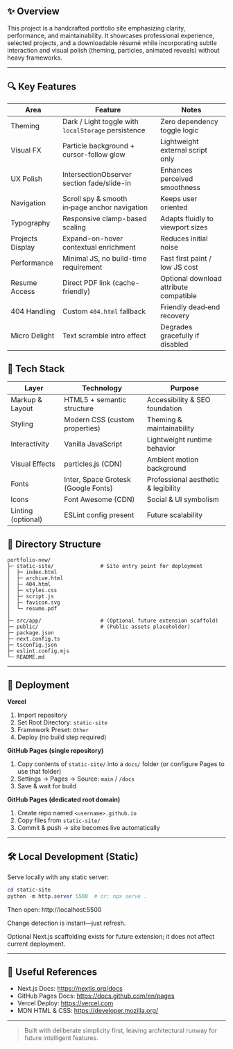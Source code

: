 ## ✨ Overview

This project is a handcrafted portfolio site emphasizing clarity, performance, and maintainability. It showcases professional experience, selected projects, and a downloadable résumé while incorporating subtle interaction and visual polish (theming, particles, animated reveals) without heavy frameworks.

---

## 🔍 Key Features

| Area | Feature | Notes |
|------|---------|-------|
| Theming | Dark / Light toggle with `localStorage` persistence | Zero dependency toggle logic |
| Visual FX | Particle background + cursor-follow glow | Lightweight external script only |
| UX Polish | IntersectionObserver section fade/slide-in | Enhances perceived smoothness |
| Navigation | Scroll spy & smooth in‑page anchor navigation | Keeps user oriented |
| Typography | Responsive clamp-based scaling | Adapts fluidly to viewport sizes |
| Projects Display | Expand-on-hover contextual enrichment | Reduces initial noise |
| Performance | Minimal JS, no build-time requirement | Fast first paint / low JS cost |
| Resume Access | Direct PDF link (cache-friendly) | Optional download attribute compatible |
| 404 Handling | Custom `404.html` fallback | Friendly dead‑end recovery |
| Micro Delight | Text scramble intro effect | Degrades gracefully if disabled |


## 🧱 Tech Stack

| Layer | Technology | Purpose |
|-------|------------|---------|
| Markup & Layout | HTML5 + semantic structure | Accessibility & SEO foundation |
| Styling | Modern CSS (custom properties) | Theming & maintainability |
| Interactivity | Vanilla JavaScript | Lightweight runtime behavior |
| Visual Effects | particles.js (CDN) | Ambient motion background |
| Fonts | Inter, Space Grotesk (Google Fonts) | Professional aesthetic & legibility |
| Icons | Font Awesome (CDN) | Social & UI symbolism |
| Linting (optional) | ESLint config present | Future scalability |


## 📂 Directory Structure

```
portfolio-new/
├─ static-site/               # Site entry point for deployment
│  ├─ index.html
│  ├─ archive.html
│  ├─ 404.html
│  ├─ styles.css
│  ├─ script.js
│  ├─ favicon.svg
│  └─ resume.pdf
│
├─ src/app/                   # (Optional future extension scaffold)
├─ public/                    # (Public assets placeholder)
├─ package.json
├─ next.config.ts
├─ tsconfig.json
├─ eslint.config.mjs
└─ README.md
```

---

## 🚀 Deployment

**Vercel**
1. Import repository
2. Set Root Directory: `static-site`
3. Framework Preset: `Other`
4. Deploy (no build step required)

**GitHub Pages (single repository)**
1. Copy contents of `static-site/` into a `docs/` folder (or configure Pages to use that folder)
2. Settings → Pages → Source: `main` / `/docs`
3. Save & wait for build

**GitHub Pages (dedicated root domain)**
1. Create repo named `<username>.github.io`
2. Copy files from `static-site/`
3. Commit & push → site becomes live automatically

---

## 🛠 Local Development (Static)

Serve locally with any static server:

```powershell
cd static-site
python -m http.server 5500  # or: npx serve .
```

Then open: http://localhost:5500

Change detection is instant—just refresh.

Optional Next.js scaffolding exists for future extension; it does not affect current deployment.

---

## 🔗 Useful References

- Next.js Docs: https://nextjs.org/docs
- GitHub Pages Docs: https://docs.github.com/en/pages
- Vercel Deploy: https://vercel.com
- MDN HTML & CSS: https://developer.mozilla.org/

---

> Built with deliberate simplicity first, leaving architectural runway for future intelligent features.

